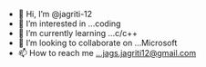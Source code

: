 - 👋 Hi, I’m @jagriti-12
- 👀 I’m interested in ...coding
- 🌱 I’m currently learning ...c/c++
- 💞️ I’m looking to collaborate on ...Microsoft 
- 📫 How to reach me ...jags.jagriti12@gmail.com

<!---
jagriti-12/jagriti-12 is a ✨ special ✨ repository because its `README.md` (this file) appears on your GitHub profile.
You can click the Preview link to take a look at your changes.
--->
